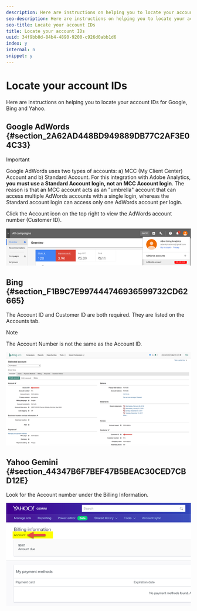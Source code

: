 ```yaml
---
description: Here are instructions on helping you to locate your account IDs for Google, Bing and Yahoo.
seo-description: Here are instructions on helping you to locate your account IDs for Google, Bing and Yahoo.
seo-title: Locate your account IDs
title: Locate your account IDs
uuid: 34f9bb8d-84b4-4890-9200-c926d0abb1d6
index: y
internal: n
snippet: y
---
```


# Locate your account IDs

Here are instructions on helping you to locate your account IDs for Google, Bing and Yahoo.

## Google AdWords {#section_2A62AD448BD949889DB77C2AF3E04C33}

>[!IMPORTANT]
>
>Google AdWords uses two types of accounts: a) MCC (My Client Center) Account and b) Standard Account. For this integration with Adobe Analytics, **you must use a Standard Account login, not an MCC Account login**. The reason is that an MCC account acts as an "umbrella" account that can access multiple AdWords accounts with a single login, whereas the Standard account login can access only one AdWords account per login.

Click the Account icon on the top right to view the AdWords account number (Customer ID).

![](assets/google_account.png)

## Bing {#section_F1B9C7E997444746936599732CD62665}

The Account ID and Customer ID are both required. They are listed on the Accounts tab.

>[!NOTE]
>
>The Account Number is not the same as the Account ID.

![](assets/bing_id.png)

## Yahoo Gemini {#section_44347B6F7BEF47B5BEAC30CED7CBD12E}

Look for the Account number under the Billing Information.

![](assets/yahoo_id.png)

